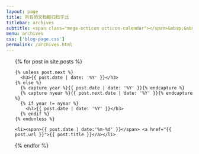 ```yaml
---
layout: page
title: 所有的文档都归档于此
titlebar: archives
subtitle: <span class="mega-octicon octicon-calendar"></span>&nbsp;&nbsp;专题系列： &nbsp;&nbsp; <a href ="https://yuanjava.cn/arch.html"><font color="#1A0DAB">架构</font></a>&nbsp;&nbsp; <a href ="https://yuanjava.cn/life.html"><font color="#EB9439">故事</font></a>&nbsp;&nbsp; <a href ="https://yuanjava.cn/docker.html"><font color="#1E90FF">Docker</font></a>
menu: archives
css: ['blog-page.css']
permalink: /archives.html
---
```


<ul class="archives-list">
  {% for post in site.posts %}

    {% unless post.next %}
      <h3>{{ post.date | date: '%Y' }}</h3>
    {% else %}
      {% capture year %}{{ post.date | date: '%Y' }}{% endcapture %}
      {% capture nyear %}{{ post.next.date | date: '%Y' }}{% endcapture %}
      {% if year != nyear %}
        <h3>{{ post.date | date: '%Y' }}</h3>
      {% endif %}
    {% endunless %}

    <li><span>{{ post.date | date:'%m-%d' }}</span> <a href="{{ post.url }}">{{ post.title }}</a></li>
  {% endfor %}
</ul>